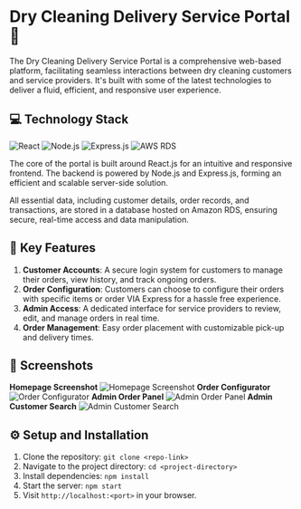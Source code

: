 
# Dry Cleaning Delivery Service Portal 🧺

The Dry Cleaning Delivery Service Portal is a comprehensive web-based platform, facilitating seamless interactions between dry cleaning customers and service providers. It's built with some of the latest technologies to deliver a fluid, efficient, and responsive user experience.
## 💻 Technology Stack

![React](https://img.shields.io/badge/-React-61DAFB?logo=react&logoColor=white&style=for-the-badge)
![Node.js](https://img.shields.io/badge/-Node.js-339933?logo=node.js&logoColor=white&style=for-the-badge)
![Express.js](https://img.shields.io/badge/-Express.js-000000?logo=express&logoColor=white&style=for-the-badge)
![AWS RDS](https://img.shields.io/badge/-AWS%20RDS-232F3E?logo=amazon-aws&logoColor=white&style=for-the-badge)

The core of the portal is built around React.js for an intuitive and responsive frontend. The backend is powered by Node.js and Express.js, forming an efficient and scalable server-side solution.

All essential data, including customer details, order records, and transactions, are stored in a database hosted on Amazon RDS, ensuring secure, real-time access and data manipulation.

## 📌 Key Features

1. **Customer Accounts**: A secure login system for customers to manage their orders, view history, and track ongoing orders.
2. **Order Configuration**: Customers can choose to configure their orders with specific items or order VIA Express for a hassle free experience. 
3. **Admin Access**: A dedicated interface for service providers to review, edit, and manage orders in real time.
4. **Order Management**: Easy order placement with customizable pick-up and delivery times.

## 📸 Screenshots
**Homepage Screenshot**
![Homepage Screenshot](https://user-images.githubusercontent.com/109255423/255767102-4ed92e1f-a426-4141-9176-1593dc1da49a.png)
**Order Configurator**
![Order Configurator](https://user-images.githubusercontent.com/109255423/255767146-a655ae5a-300d-4bfb-956b-401d5e4a0326.png)
**Admin Order Panel**
![Admin Order Panel](https://user-images.githubusercontent.com/109255423/255767910-e08f84a2-dfea-4c6f-9b6f-a316c0ecfab2.png)
**Admin Customer Search**
![Admin Customer Search](https://user-images.githubusercontent.com/109255423/255768044-eadb2c91-514a-4c12-881d-19a0e35fbf8e.png)


## ⚙️ Setup and Installation

1. Clone the repository: `git clone <repo-link>`
2. Navigate to the project directory: `cd <project-directory>`
3. Install dependencies: `npm install`
4. Start the server: `npm start`
5. Visit `http://localhost:<port>` in your browser.